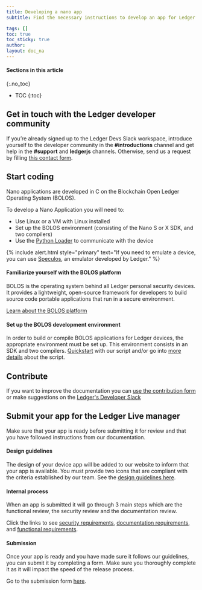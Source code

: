 ```yaml
---
title: Developing a nano app
subtitle: Find the necessary instructions to develop an app for Ledger devices

tags: []
toc: true
toc_sticky: true
author:
layout: doc_na
---
```


#### Sections in this article
{:.no_toc}
* TOC
{:toc}


## Get in touch with the Ledger developer community

If you’re already signed up to the Ledger Devs Slack workspace, introduce yourself to the developer community in the **#introductions** channel and get help in the **#support** and **ledgerjs** channels. Otherwise, send us a request by filling [this contact form](../../../contact).

## Start coding

Nano applications are developed in C on the Blockchain Open Ledger Operating System (BOLOS).

To develop a Nano Application you will need to:
- Use Linux or a VM with Linux installed
- Set up the BOLOS environment (consisting of the Nano S or X SDK, and two compilers)
- Use the [Python Loader](../../PL/01_readme/) to communicate with the device

<!--  -->
{% include alert.html style="primary" text="If you need to emulate a device, you can use <a href='https://developers.ledger.com/docs/SP/index/'>Speculos</a>, an emulator developed by Ledger." %}
<!--  -->

#### Familiarize yourself with the BOLOS platform

BOLOS is the operating system behind all Ledger personal security devices. It provides a lightweight, open-source framework for developers to build source code portable applications that run in a secure environment.

[Learn about the BOLOS platform](../b_overview)

#### Set up the BOLOS development environment
In order to build or compile BOLOS applications for Ledger devices, the appropriate environment must be set up. This environment consists in an SDK and two compilers. [Quickstart](../u_quickstart) with our script and/or go into [more details](../u_deepdive) about the script.

## Contribute
If you want to improve the documentation you can [use the contribution form](https://developers.ledger.com/contribution/) or make suggestions on the [Ledger's Developer Slack](https://ledger-dev.slack.com)

## Submit your app for the Ledger Live manager
Make sure that your app is ready before submitting it for review and that you have followed instructions from our documentation.

#### Design guidelines
The design of your device app will be added to our website to inform that your app is available. You must provide two icons that are compliant with the criteria established by our team.
See the [design guidelines here](../a_publishing_an_app/#design-guidelines).

#### Internal process
When an app is submitted it will go through 3 main steps which are the functional review, the security review and the documentation review.

Click the links to see [security requirements](../a_security_guidelines), [documentation requirements](../a_documentation_requirements), and [functional requirements](../u_display_management).

#### Submission
Once your app is ready and you have made sure it follows our guidelines, you can submit it by completing a form. Make sure you thoroughly complete it as it will impact the speed of the release process.

Go to the submission form [here](https://docs.google.com/forms/d/1Akhm7wWVISRxH4s9yScGdnuSsfRxSxg27yuIp4ufCts/viewform?edit_requested=true).


